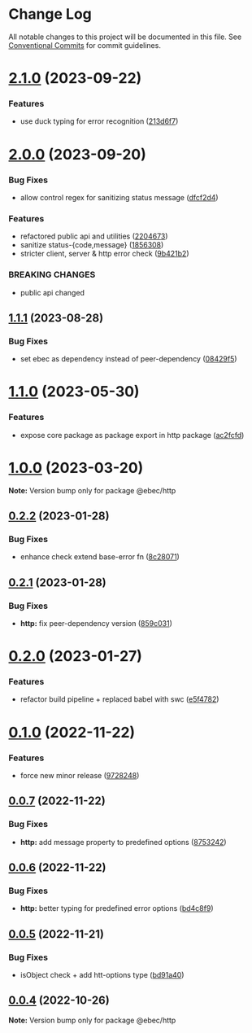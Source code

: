 # Change Log

All notable changes to this project will be documented in this file.
See [Conventional Commits](https://conventionalcommits.org) for commit guidelines.

# [2.1.0](https://github.com/Tada5hi/ebec/compare/@ebec/http@2.0.0...@ebec/http@2.1.0) (2023-09-22)


### Features

* use duck typing for error recognition ([213d6f7](https://github.com/Tada5hi/ebec/commit/213d6f7356df7ddf6e1bb8985b7e42149d33d617))





# [2.0.0](https://github.com/Tada5hi/ebec/compare/@ebec/http@1.1.1...@ebec/http@2.0.0) (2023-09-20)


### Bug Fixes

* allow control regex for sanitizing status message ([dfcf2d4](https://github.com/Tada5hi/ebec/commit/dfcf2d4c7aa5cfc9b81050ee4c429c83e6fa86cb))


### Features

* refactored public api and utilities ([2204673](https://github.com/Tada5hi/ebec/commit/2204673780c2af564be6d8bf0479b6c710b47606))
* sanitize status-{code,message} ([1856308](https://github.com/Tada5hi/ebec/commit/1856308a76897f25becae364afd98f440516c351))
* stricter client, server & http error check ([9b421b2](https://github.com/Tada5hi/ebec/commit/9b421b2f90a282950a4801e09a86fcc61055a64c))


### BREAKING CHANGES

* public api changed





## [1.1.1](https://github.com/Tada5hi/ebec/compare/@ebec/http@1.1.0...@ebec/http@1.1.1) (2023-08-28)


### Bug Fixes

* set ebec as dependency instead of peer-dependency ([08429f5](https://github.com/Tada5hi/ebec/commit/08429f51250232dabf0ef952f0673b7c597fe7fb))





# [1.1.0](https://github.com/Tada5hi/ebec/compare/@ebec/http@1.0.0...@ebec/http@1.1.0) (2023-05-30)


### Features

* expose core package as package export in http package ([ac2fcfd](https://github.com/Tada5hi/ebec/commit/ac2fcfdb5303117f9d6b35fc2c9b2b5f1164c2ff))





# [1.0.0](https://github.com/Tada5hi/ebec/compare/@ebec/http@0.2.2...@ebec/http@1.0.0) (2023-03-20)

**Note:** Version bump only for package @ebec/http





## [0.2.2](https://github.com/Tada5hi/ebec/compare/@ebec/http@0.2.1...@ebec/http@0.2.2) (2023-01-28)


### Bug Fixes

* enhance check extend base-error fn ([8c28071](https://github.com/Tada5hi/ebec/commit/8c280714ac7cc1ef6b18c21963037de11c61220f))





## [0.2.1](https://github.com/Tada5hi/ebec/compare/@ebec/http@0.2.0...@ebec/http@0.2.1) (2023-01-28)


### Bug Fixes

* **http:** fix peer-dependency version ([859c031](https://github.com/Tada5hi/ebec/commit/859c0318d342384c3eba95fbca8b8b69c0aff27d))





# [0.2.0](https://github.com/Tada5hi/ebec/compare/@ebec/http@0.1.0...@ebec/http@0.2.0) (2023-01-27)


### Features

* refactor build pipeline + replaced babel with swc ([e5f4782](https://github.com/Tada5hi/ebec/commit/e5f47825e03b0f7ee39f461ac9cd9bb21c0c4117))





# [0.1.0](https://github.com/Tada5hi/ebec/compare/@ebec/http@0.0.7...@ebec/http@0.1.0) (2022-11-22)


### Features

* force new minor release ([9728248](https://github.com/Tada5hi/ebec/commit/9728248398aa9384d2ddd770b8e301222109025c))





## [0.0.7](https://github.com/Tada5hi/ebec/compare/@ebec/http@0.0.6...@ebec/http@0.0.7) (2022-11-22)


### Bug Fixes

* **http:** add message property to predefined options ([8753242](https://github.com/Tada5hi/ebec/commit/8753242e76b3edece71de24a1010b525523256e1))





## [0.0.6](https://github.com/Tada5hi/ebec/compare/@ebec/http@0.0.5...@ebec/http@0.0.6) (2022-11-22)


### Bug Fixes

* **http:** better typing for predefined error options ([bd4c8f9](https://github.com/Tada5hi/ebec/commit/bd4c8f900cd8dd14fb6c56d87b9f8485c77addb9))





## [0.0.5](https://github.com/Tada5hi/ebec/compare/@ebec/http@0.0.4...@ebec/http@0.0.5) (2022-11-21)


### Bug Fixes

* isObject check + add htt-options type ([bd91a40](https://github.com/Tada5hi/ebec/commit/bd91a40439c71beca8378394b16dd52fc4db52dd))





## [0.0.4](https://github.com/Tada5hi/ebec/compare/@ebec/http@0.0.3...@ebec/http@0.0.4) (2022-10-26)

**Note:** Version bump only for package @ebec/http
